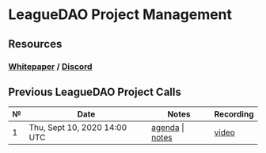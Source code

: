 # **LeagueDAO Project Management**

## **Resources**
### [Whitepaper](https://medium.com/leaguedao/leaguedao-white-paper-a3dbf82050f7) / [Discord](https://discord.gg/leaguedao)


## Previous LeagueDAO Project Calls

 №  | Date                             | Notes          | Recording            |
--- | -------------------------------- | -------------- | -------------------- |
 1  | Thu, Sept 10, 2020 14:00 UTC       | [agenda](https://github.com/LeagueDAO/LeagueDAO-PM/issues/1) \| [notes]()     | [video](https://youtu.be/wbV5i53Z6oo) |
